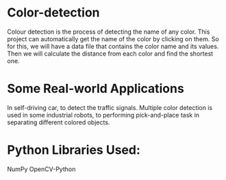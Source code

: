 # Color-detection
Colour detection is the process of detecting the name of any color. This project can automatically get the name of the color by clicking on them. So for this, we will have a data file that contains the color name and its values. Then we will calculate the distance from each color and find the shortest one.

# Some Real-world Applications
In self-driving car, to detect the traffic signals.
Multiple color detection is used in some industrial robots, to performing pick-and-place task in separating different colored objects.

# Python Libraries Used:
NumPy
OpenCV-Python


